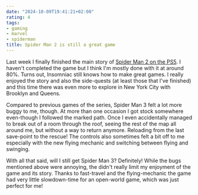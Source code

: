 ```yaml
---
date: "2024-10-09T19:41:21+02:00"
rating: 4
tags:
- gaming
- marvel
- spiderman
title: Spider Man 2 is still a great game
---
```


Last week I finally finished the main story of [Spider Man 2 on the PS5](https://en.wikipedia.org/wiki/Spider-Man_2_%282023_video_game%29). I haven't completed the game but I think I'm mostly done with it at around 80%. Turns out, Insomniac still knows how to make great games. I really enjoyed the story and also the side-quests (at least those that I've finished) and this time there was even more to explore in New York City with Brooklyn and Queens. 

Compared to previous games of the series, Spider Man 3 felt a lot more buggy to me, though. At more than one occasion I got stock somewhere even-though I followed the marked path. Once I even accidentally managed to break out of a room through the roof, seeing the rest of the map all around me, but without a way to return anymore. Reloading from the last save-point to the rescue! The controls also sometimes felt a bit off to me especially with the new flying mechanic and switching between flying and swinging.

With all that said, will I still get Spider Man 3? Definitely! While the bugs mentioned above were annoying, the didn't really limit my enjoyment of the game and its story. Thanks to fast-travel and the flying-mechanic the game had very little slowdown-time for an open-world game, which was just perfect for me! 